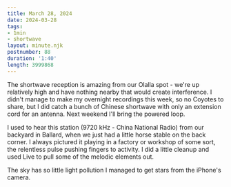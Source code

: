 ```yaml
---
title: March 28, 2024
date: 2024-03-28
tags:
- 1min
- shortwave
layout: minute.njk
postnumber: 88
duration: '1:40'
length: 3999868
---
```

The shortwave reception is amazing from our Olalla spot - we're up relatively high and have nothing nearby that would create interference. I didn't manage to make my overnight recordings this week, so no Coyotes to share, but I did catch a bunch of Chinese shortwave with only an extension cord for an antenna. Next weekend I'll bring the powered loop. 

I used to hear this station (9720 kHz - China National Radio) from our backyard in Ballard, when we just had a little horse stable on the back corner. I always pictured it playing in a factory or workshop of some sort, the relentless pulse pushing fingers to activity. I did a little cleanup and used Live to pull some of the melodic elements out. 

The sky has so little light pollution I managed to get stars from the iPhone's camera.  
